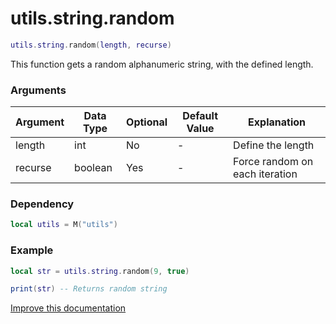 # utils.string.random

```lua
utils.string.random(length, recurse)
```
This function gets a random alphanumeric string, with the defined length.

### Arguments
| Argument      | Data Type | Optional | Default Value | Explanation |
|---------------|-----------|----------|---------------|-------------|
| length | int | No | - | Define the length |
| recurse | boolean | Yes | - | Force random on each iteration |

### Dependency
```lua
local utils = M("utils")
```

### Example
```lua
local str = utils.string.random(9, true)

print(str) -- Returns random string
```

[Improve this documentation](https://github.com/esx-framework/esx-framework.github.io/blob/development/docs/es_extended2/common/functions/string/random.md)